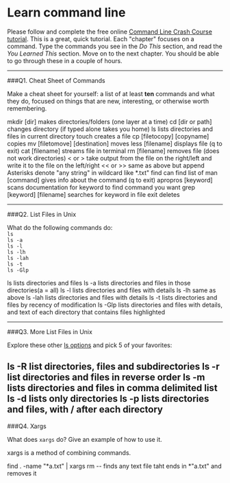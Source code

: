 # Learn command line

Please follow and complete the free online [Command Line Crash Course
tutorial](http://cli.learncodethehardway.org/book/). This is a great,
quick tutorial. Each "chapter" focuses on a command. Type the commands
you see in the _Do This_ section, and read the _You Learned This_
section. Move on to the next chapter. You should be able to go through
these in a couple of hours.

---

###Q1.  Cheat Sheet of Commands  

Make a cheat sheet for yourself: a list of at least **ten** commands and what they do, focused on things that are new, interesting, or otherwise worth remembering.

mkdir [dir] makes directories/folders (one layer at a time)
cd [dir or path] changes directory (if typed alone takes you home)
ls lists directories and files in current directory
touch creates a file
cp [filetocopy] [copyname] copies
mv [filetomove] [destination] moves
less [filename] displays file (q to exit)
cat [filename] streams file in terminal
rm [filename] removes file (does not work directories)
< or > take output from the file on the right/left and write it to the file on the left/right
<< or >> same as above but append
Asterisks denote "any string" in  wildcard like *.txt"
find can find list of
man [command] gives info about the command (q to exit)
apropros [keyword] scans documentation for keyword to find command you want
grep [keyword] [filename] searches for keyword in file
exit deletes


---

###Q2.  List Files in Unix   

What do the following commands do:  
`ls`  
`ls -a`  
`ls -l`  
`ls -lh`  
`ls -lah`  
`ls -t`  
`ls -Glp`  

ls lists directories and files
ls -a lists directories and files in those directories(a = all)
ls -l lists directories and files with details
ls -lh same as above
ls -lah lists directories and files with details
ls -t lists directories and files by recency of modification
ls -Glp lists directories and files with details, and text of each directory that contains files highlighted

---

###Q3.  More List Files in Unix  

Explore these other [ls options](http://www.techonthenet.com/unix/basic/ls.php) and pick 5 of your favorites:

ls -R list directories, files and subdirectories
ls -r list directories and files in reverse order
ls -m lists directories and files in comma delimited list
ls -d lists only directories
ls -p lists directories and files, with / after each directory
---

###Q4.  Xargs   

What does `xargs` do? Give an example of how to use it.

xargs is a method of combining commands.

find . -name "*a.txt" | xargs rm -- finds any text file taht ends in *"a.txt" and removes it 
 


